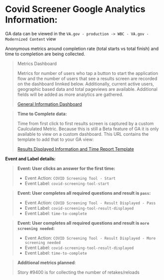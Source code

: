 # Covid Screener Google Analytics Information:

GA data can be viewed in the `VA.gov - production -> WBC - VA.gov - Modernized Content` view

Anonymous metrics around completion rate (total starts vs total finish) and time to completion are being collected.

> Metrics Dashboard
>
> Metrics for number of users who tap a button to start the application flow and the number of users that see a results screen are recorded on the dashboard linnked below. Additionally, current active users, geographic based data and total pageviews are available. Additional fields will be added as more analytics are gathered.
>
> [General Information Dashboard](https://analytics.google.com/analytics/web/#/dashboard/qHm9KfILQnmYWnUVDycH0w/a50123418w177519031p184624291/)

> **Time to Complete data:**
>
> Time from first click to first results screen is captured by a custom Caulculated Metric. Because this is still a Beta feature of GA it is only available to view on a custom dashboard. This URL contains the template to add that to your GA view:
>
> [Results Displayed Information and Time Report Template](https://analytics.google.com/analytics/web/template?uid=BpNwXw09TqeiKwY3cFkPrA)

**Event and Label details:**

> **Event: User clicks an answer for the first time:**
>
> - Event Action: `COVID Screening Tool - Start`
> - Event Label: `covid-screening-tool-start`

> **Event: User completes all required questions and result is `pass`:**
>
> - Event Action: `COVID Screening Tool - Result Displayed - Pass`
> - Event Label: `covid-screening-tool-result-displayed`
> - Event Label: `time-to-complete`

> **Event: User completes all required questions and result is `more screening needed`:**
>
> - Event Action: `COVID Screening Tool - Result Displayed - More screening needed`
> - Event Label: `covid-screening-tool-result-displayed`
> - Event Label: `time-to-complete`

> **Additional metrics planned**:
>
> Story #9400 is for collecting the number of retakes/reloads
